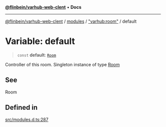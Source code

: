 [**@flinbein/varhub-web-clent**](../../../../README.md) • **Docs**

***

[@flinbein/varhub-web-clent](../../../../README.md) / [modules](../../../README.md) / ["varhub:room"](../README.md) / default

# Variable: default

> `const` **default**: [`Room`](../interfaces/Room.md)

Controller of this room.
Singleton instance of type [Room](../interfaces/Room.md)

## See

Room

## Defined in

[src/modules.d.ts:287](https://github.com/flinbein/varhub-web-client/blob/4a94dc210f3c914d7323a6335e147e209d01f647/src/modules.d.ts#L287)
